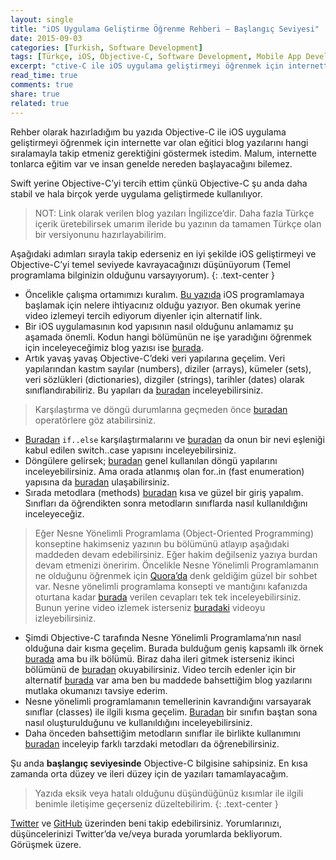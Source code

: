 ```yaml
---
layout: single
title: "iOS Uygulama Geliştirme Öğrenme Rehberi — Başlangıç Seviyesi"
date: 2015-09-03
categories: [Turkish, Software Development]
tags: [Türkçe, iOS, Objective-C, Software Development, Mobile App Development]
excerpt: "ctive-C ile iOS uygulama geliştirmeyi öğrenmek için internette var olan eğitici blog yazılarını hangi sıralamayla takip etmeniz gerektiğini göstermek istedim."
read_time: true
comments: true
share: true
related: true
---
```


Rehber olarak hazırladığım bu yazıda Objective-C ile iOS uygulama geliştirmeyi öğrenmek için internette var olan eğitici blog yazılarını hangi sıralamayla takip etmeniz gerektiğini göstermek istedim. Malum, internette tonlarca eğitim var ve insan genelde nereden başlayacağını bilemez.

Swift yerine Objective-C’yi tercih ettim çünkü Objective-C şu anda daha stabil ve hala birçok yerde uygulama geliştirmede kullanılıyor.

> NOT: Link olarak verilen blog yazıları İngilizce’dir. Daha fazla Türkçe içerik üretebilirsek umarım ileride bu yazının da tamamen Türkçe olan bir versiyonunu hazırlayabilirim.

Aşağıdaki adımları sırayla takip ederseniz en iyi şekilde iOS geliştirmeyi ve Objective-C’yi temel seviyede kavrayacağınızı düşünüyorum (Temel programlama bilginizin olduğunu varsayıyorum).
{: .text-center }

- Öncelikle çalışma ortamımızı kuralım. [Bu yazıda](http://bit.ly/beginner-iOS-1) iOS programlamaya başlamak için nelere ihtiyacınız olduğu yazıyor.
Ben okumak yerine video izlemeyi tercih ediyorum diyenler için alternatif link.
- Bir iOS uygulamasının kod yapısının nasıl olduğunu anlamamız şu aşamada önemli. Kodun hangi bölümünün ne işe yaradığını öğrenmek için inceleyeceğimiz blog yazısı ise [burada](http://bit.ly/1KVpoeC).
- Artık yavaş yavaş Objective-C’deki veri yapılarına geçelim. Veri yapılarından kastım sayılar (numbers), diziler (arrays), kümeler (sets), veri sözlükleri (dictionaries), dizgiler (strings), tarihler (dates) olarak sınıflandırabiliriz. Bu yapıları da [buradan](http://bit.ly/1JHvqOV) inceleyebilirsiniz.

> Karşılaştırma ve döngü durumlarına geçmeden önce [buradan](http://bit.ly/1X7nQav) operatörlere göz atabilirsiniz.

- [Buradan](http://bit.ly/1N5vv68) `if..else` karşılaştırmalarını ve [buradan](http://bit.ly/1fS1R5G) da onun bir nevi eşleniği kabul edilen switch..case yapısını inceleyebilirsiniz.
- Döngülere gelirsek; [buradan](http://bit.ly/1KnWxFn) genel kullanılan döngü yapılarını inceleyebilirsiniz. Ama orada atlanmış olan for..in (fast enumeration) yapısına da [buradan](http://bit.ly/1UnUCjJ) ulaşabilirsiniz.
- Sırada metodlara (methods) [buradan](http://bit.ly/1hszagN) kısa ve güzel bir giriş yapalım. Sınıfları da öğrendikten sonra metodların sınıflarda nasıl kullanıldığını inceleyeceğiz.

> Eğer Nesne Yönelimli Programlama (Object-Oriented Programming) konseptine hakimseniz yazının bu bölümünü atlayıp aşağıdaki maddeden devam edebilirsiniz. Eğer hakim değilseniz yazıya burdan devam etmenizi öneririm.
> Öncelikle Nesne Yönelimli Programlamanın ne olduğunu öğrenmek için [Quora’da](https://www.quora.com/) denk geldiğim güzel bir sohbet var. Nesne yönelimli programlama konsepti ve mantığını kafanızda oturtana kadar [burada](http://bit.ly/1Kmnauu) verilen cevapları tek tek inceleyebilirsiniz.
> Bunun yerine video izlemek isterseniz [buradaki](http://bit.ly/1JuhHy8) videoyu izleyebilirsiniz.

- Şimdi Objective-C tarafında Nesne Yönelimli Programlama’nın nasıl olduğuna dair kısma geçelim. Burada bulduğum geniş kapsamlı ilk örnek [burada](http://bit.ly/1KmnRnB) ama bu ilk bölümü. Biraz daha ileri gitmek isterseniz ikinci bölümünü de [buradan](http://bit.ly/1ic72is) okuyabilirsiniz.
Video tercih edenler için bir alternatif [burada](http://bit.ly/1UfrmAU) var ama ben bu maddede bahsettiğim blog yazılarını mutlaka okumanızı tavsiye ederim.
- Nesne yönelimli programlamanın temellerinin kavrandığını varsayarak sınıflar (classes) ile ilgili kısma geçelim. [Buradan](http://bit.ly/1VsYnXt) bir sınıfın baştan sona nasıl oluşturulduğunu ve kullanıldığını inceleyebilirsiniz.
- Daha önceden bahsettiğim metodların sınıflar ile birlikte kullanımını [buradan](http://bit.ly/1KY6Qud) inceleyip farklı tarzdaki metodları da öğrenebilirsiniz.

Şu anda **başlangıç seviyesinde** Objective-C bilgisine sahipsiniz. En kısa zamanda orta düzey ve ileri düzey için de yazıları tamamlayacağım.

> Yazıda eksik veya hatalı olduğunu düşündüğünüz kısımlar ile ilgili benimle iletişime geçerseniz düzeltebilirim.
{: .text-center }

[Twitter](https://twitter.com/candostdagdevrn) ve [GitHub](https://github.com/candostdagdeviren) üzerinden beni takip edebilirsiniz. Yorumlarınızı, düşüncelerinizi Twitter’da ve/veya burada yorumlarda bekliyorum. Görüşmek üzere.
